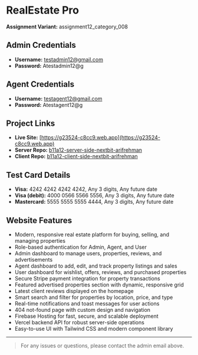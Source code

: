 # RealEstate Pro

**Assignment Variant:** assignment12_category_008

## Admin Credentials
- **Username:** testadmin12@gmail.com
- **Password:** Atestadmin12@g

## Agent Credentials
- **Username:** testagent12@gmail.com
- **Password:** Atestagent12@g

## Project Links
- **Live Site:** [https://g23524-c8cc9.web.app](https://g23524-c8cc9.web.app)
- **Server Repo:** [b11a12-server-side-nextbit-arifrehman](https://github.com/Programming-Hero-Web-Course4/b11a12-server-side-nextbit-arifrehman)
- **Client Repo:** [b11a12-client-side-nextbit-arifrehman](https://github.com/Programming-Hero-Web-Course4/b11a12-client-side-nextbit-arifrehman)

## Test Card Details
- **Visa:** 4242 4242 4242 4242, Any 3 digits, Any future date
- **Visa (debit):** 4000 0566 5566 5556, Any 3 digits, Any future date
- **Mastercard:** 5555 5555 5555 4444, Any 3 digits, Any future date

## Website Features
- Modern, responsive real estate platform for buying, selling, and managing properties
- Role-based authentication for Admin, Agent, and User
- Admin dashboard to manage users, properties, reviews, and advertisements
- Agent dashboard to add, edit, and track property listings and sales
- User dashboard for wishlist, offers, reviews, and purchased properties
- Secure Stripe payment integration for property transactions
- Featured advertised properties section with dynamic, responsive grid
- Latest client reviews displayed on the homepage
- Smart search and filter for properties by location, price, and type
- Real-time notifications and toast messages for user actions
- 404 not-found page with custom design and navigation
- Firebase Hosting for fast, secure, and scalable deployment
- Vercel backend API for robust server-side operations
- Easy-to-use UI with Tailwind CSS and modern component library

---

> For any issues or questions, please contact the admin email above.
